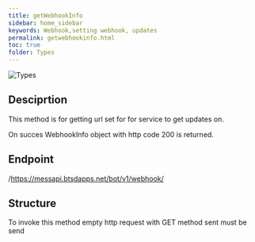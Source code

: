 ```yaml
---
title: getWebhookInfo
sidebar: home_sidebar
keywords: Webhook,setting webhook, updates
permalink: getwebhookinfo.html
toc: true
folder: Types
---
```


![Types](images/getWebhookInfo.png "getWebhookInfo")

## Desciprtion

<p> This method is for getting url set for for service to get updates on. 
</p>
<p> On succes WebhookInfo object with http code 200 is returned.
</p>

## Endpoint

/https://messapi.btsdapps.net/bot/v1/webhook/

## Structure

To invoke this method empty http request with GET method sent must be send


